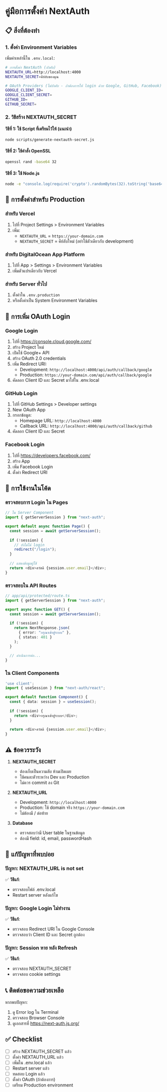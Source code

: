 # คู่มือการตั้งค่า NextAuth

## 📋 สิ่งที่ต้องทำ

### 1. ตั้งค่า Environment Variables

เพิ่มค่าเหล่านี้ใน `.env.local`:

```bash
# การตั้งค่า NextAuth (บังคับ)
NEXTAUTH_URL=http://localhost:4000
NEXTAUTH_SECRET=คีย์ลับของคุณ

# OAuth Providers (ไม่บังคับ - ถ้าต้องการให้ login ด้วย Google, GitHub, Facebook)
GOOGLE_CLIENT_ID=
GOOGLE_CLIENT_SECRET=
GITHUB_ID=
GITHUB_SECRET=
```

### 2. วิธีสร้าง NEXTAUTH_SECRET

#### วิธีที่ 1: ใช้ Script ที่เตรียมไว้ให้ (แนะนำ)
```bash
node scripts/generate-nextauth-secret.js
```

#### วิธีที่ 2: ใช้คำสั่ง OpenSSL
```bash
openssl rand -base64 32
```

#### วิธีที่ 3: ใช้ Node.js
```bash
node -e "console.log(require('crypto').randomBytes(32).toString('base64'))"
```

## 🔧 การตั้งค่าสำหรับ Production

### สำหรับ Vercel
1. ไปที่ Project Settings > Environment Variables
2. เพิ่ม:
   - `NEXTAUTH_URL` = `https://your-domain.com`
   - `NEXTAUTH_SECRET` = คีย์ลับใหม่ (อย่าใช้ตัวเดียวกับ development)

### สำหรับ DigitalOcean App Platform
1. ไปที่ App > Settings > Environment Variables
2. เพิ่มตัวแปรเดียวกับ Vercel

### สำหรับ Server ทั่วไป
1. ตั้งค่าใน `.env.production`
2. หรือตั้งค่าเป็น System Environment Variables

## 🔐 การเพิ่ม OAuth Login

### Google Login
1. ไปที่ https://console.cloud.google.com/
2. สร้าง Project ใหม่
3. เปิดใช้ Google+ API
4. สร้าง OAuth 2.0 credentials
5. เพิ่ม Redirect URI:
   - Development: `http://localhost:4000/api/auth/callback/google`
   - Production: `https://your-domain.com/api/auth/callback/google`
6. คัดลอก Client ID และ Secret มาใส่ใน .env.local

### GitHub Login
1. ไปที่ GitHub Settings > Developer settings
2. New OAuth App
3. กรอกข้อมูล:
   - Homepage URL: `http://localhost:4000`
   - Callback URL: `http://localhost:4000/api/auth/callback/github`
4. คัดลอก Client ID และ Secret

### Facebook Login
1. ไปที่ https://developers.facebook.com/
2. สร้าง App
3. เพิ่ม Facebook Login
4. ตั้งค่า Redirect URI

## 🚀 การใช้งานในโค้ด

### ตรวจสอบการ Login ใน Pages
```typescript
// ใน Server Component
import { getServerSession } from "next-auth";

export default async function Page() {
  const session = await getServerSession();
  
  if (!session) {
    // ยังไม่ได้ login
    redirect("/login");
  }
  
  // แสดงข้อมูลผู้ใช้
  return <div>สวัสดี {session.user.email}</div>;
}
```

### ตรวจสอบใน API Routes
```typescript
// app/api/protected/route.ts
import { getServerSession } from "next-auth";

export async function GET() {
  const session = await getServerSession();
  
  if (!session) {
    return NextResponse.json(
      { error: "กรุณาเข้าสู่ระบบ" },
      { status: 401 }
    );
  }
  
  // ดำเนินการต่อ...
}
```

### ใน Client Components
```typescript
'use client';
import { useSession } from "next-auth/react";

export default function Component() {
  const { data: session } = useSession();
  
  if (!session) {
    return <div>กรุณาเข้าสู่ระบบ</div>;
  }
  
  return <div>สวัสดี {session.user.email}</div>;
}
```

## ⚠️ ข้อควรระวัง

1. **NEXTAUTH_SECRET**
   - ต้องเก็บเป็นความลับ ห้ามเปิดเผย
   - ใช้คนละตัวระหว่าง Dev และ Production
   - ไม่ควร commit ลง Git

2. **NEXTAUTH_URL**
   - Development: `http://localhost:4000`
   - Production: ใช้ domain จริง `https://your-domain.com`
   - ไม่ต้องมี / ต่อท้าย

3. **Database**
   - ตรวจสอบว่ามี User table ในฐานข้อมูล
   - ต้องมี field: id, email, passwordHash

## 🐛 แก้ปัญหาที่พบบ่อย

### ปัญหา: NEXTAUTH_URL is not set
✅ **วิธีแก้**: 
- ตรวจสอบไฟล์ .env.local
- Restart server หลังแก้ไข

### ปัญหา: Google Login ไม่ทำงาน
✅ **วิธีแก้**:
- ตรวจสอบ Redirect URI ใน Google Console
- ตรวจสอบว่า Client ID และ Secret ถูกต้อง

### ปัญหา: Session หาย หลัง Refresh
✅ **วิธีแก้**:
- ตรวจสอบ NEXTAUTH_SECRET
- ตรวจสอบ cookie settings

## 📞 ติดต่อขอความช่วยเหลือ

หากพบปัญหา:
1. ดู Error log ใน Terminal
2. ตรวจสอบ Browser Console
3. ดูเอกสารที่ https://next-auth.js.org/

## ✅ Checklist

- [ ] สร้าง NEXTAUTH_SECRET แล้ว
- [ ] ตั้งค่า NEXTAUTH_URL แล้ว
- [ ] เพิ่มใน .env.local แล้ว
- [ ] Restart server แล้ว
- [ ] ทดสอบ Login แล้ว
- [ ] ตั้งค่า OAuth (ถ้าต้องการ)
- [ ] เตรียม Production environment
